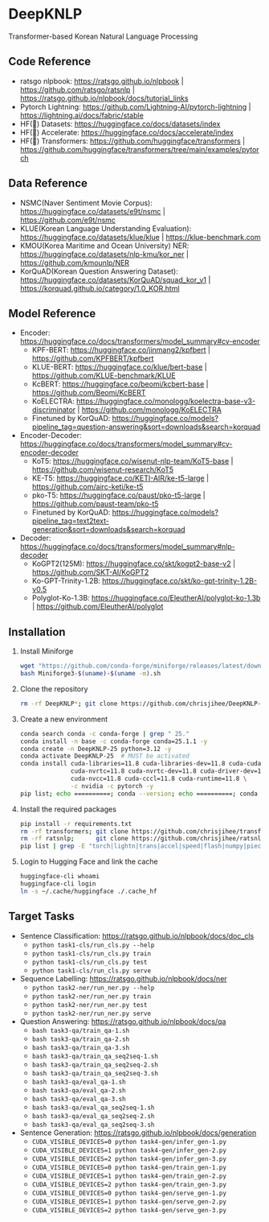 # DeepKNLP

Transformer-based Korean Natural Language Processing

## Code Reference

* ratsgo nlpbook: https://ratsgo.github.io/nlpbook | https://github.com/ratsgo/ratsnlp | https://ratsgo.github.io/nlpbook/docs/tutorial_links
* Pytorch Lightning: https://github.com/Lightning-AI/pytorch-lightning | https://lightning.ai/docs/fabric/stable
* HF(🤗) Datasets: https://huggingface.co/docs/datasets/index
* HF(🤗) Accelerate: https://huggingface.co/docs/accelerate/index
* HF(🤗) Transformers: https://github.com/huggingface/transformers | https://github.com/huggingface/transformers/tree/main/examples/pytorch

## Data Reference

* NSMC(Naver Sentiment Movie Corpus): https://huggingface.co/datasets/e9t/nsmc | https://github.com/e9t/nsmc
* KLUE(Korean Language Understanding Evaluation): https://huggingface.co/datasets/klue/klue | https://klue-benchmark.com
* KMOU(Korea Maritime and Ocean University) NER: https://huggingface.co/datasets/nlp-kmu/kor_ner | https://github.com/kmounlp/NER
* KorQuAD(Korean Question Answering Dataset): https://huggingface.co/datasets/KorQuAD/squad_kor_v1 | https://korquad.github.io/category/1.0_KOR.html

## Model Reference

* Encoder: https://huggingface.co/docs/transformers/model_summary#cv-encoder
    - KPF-BERT: https://huggingface.co/jinmang2/kpfbert | https://github.com/KPFBERT/kpfbert
    - KLUE-BERT: https://huggingface.co/klue/bert-base | https://github.com/KLUE-benchmark/KLUE
    - KcBERT: https://huggingface.co/beomi/kcbert-base | https://github.com/Beomi/KcBERT
    - KoELECTRA: https://huggingface.co/monologg/koelectra-base-v3-discriminator | https://github.com/monologg/KoELECTRA
    - Finetuned by KorQuAD: https://huggingface.co/models?pipeline_tag=question-answering&sort=downloads&search=korquad
* Encoder-Decoder: https://huggingface.co/docs/transformers/model_summary#cv-encoder-decoder
    - KoT5: https://huggingface.co/wisenut-nlp-team/KoT5-base | https://github.com/wisenut-research/KoT5
    - KE-T5: https://huggingface.co/KETI-AIR/ke-t5-large | https://github.com/airc-keti/ke-t5
    - pko-T5: https://huggingface.co/paust/pko-t5-large | https://github.com/paust-team/pko-t5
    - Finetuned by KorQuAD: https://huggingface.co/models?pipeline_tag=text2text-generation&sort=downloads&search=korquad
* Decoder: https://huggingface.co/docs/transformers/model_summary#nlp-decoder
    - KoGPT2(125M): https://huggingface.co/skt/kogpt2-base-v2 | https://github.com/SKT-AI/KoGPT2
    - Ko-GPT-Trinity-1.2B: https://huggingface.co/skt/ko-gpt-trinity-1.2B-v0.5
    - Polyglot-Ko-1.3B: https://huggingface.co/EleutherAI/polyglot-ko-1.3b | https://github.com/EleutherAI/polyglot

## Installation

1. Install Miniforge
    ```bash
    wget "https://github.com/conda-forge/miniforge/releases/latest/download/Miniforge3-$(uname)-$(uname -m).sh"
    bash Miniforge3-$(uname)-$(uname -m).sh
    ```
2. Clone the repository
    ```bash
    rm -rf DeepKNLP*; git clone https://github.com/chrisjihee/DeepKNLP-25.git; cd DeepKNLP*;
    ```
3. Create a new environment
    ```bash
    conda search conda -c conda-forge | grep " 25."
    conda install -n base -c conda-forge conda=25.1.1 -y
    conda create -n DeepKNLP-25 python=3.12 -y 
    conda activate DeepKNLP-25  # MUST be activated
    conda install cuda-libraries=11.8 cuda-libraries-dev=11.8 cuda-cudart=11.8 cuda-cudart-dev=11.8 \
                  cuda-nvrtc=11.8 cuda-nvrtc-dev=11.8 cuda-driver-dev=11.8 \
                  cuda-nvcc=11.8 cuda-cccl=11.8 cuda-runtime=11.8 \
                  -c nvidia -c pytorch -y
    pip list; echo ==========; conda --version; echo ==========; conda list
    ```
4. Install the required packages
    ```bash
    pip install -r requirements.txt
    rm -rf transformers; git clone https://github.com/chrisjihee/transformers.git; pip install -U -e transformers
    rm -rf ratsnlp;      git clone https://github.com/chrisjihee/ratsnlp.git;      pip install -U -e ratsnlp
    pip list | grep -E "torch|lightn|trans|accel|speed|flash|numpy|piece|chris|prog|pydantic"
    ```
5. Login to Hugging Face and link the cache
    ```bash
    huggingface-cli whoami
    huggingface-cli login
    ln -s ~/.cache/huggingface ./.cache_hf
    ```

## Target Tasks

* Sentence Classification: https://ratsgo.github.io/nlpbook/docs/doc_cls
    - `python task1-cls/run_cls.py --help`
    - `python task1-cls/run_cls.py train`
    - `python task1-cls/run_cls.py test`
    - `python task1-cls/run_cls.py serve`
* Sequence Labelling: https://ratsgo.github.io/nlpbook/docs/ner
    - `python task2-ner/run_ner.py --help`
    - `python task2-ner/run_ner.py train`
    - `python task2-ner/run_ner.py test`
    - `python task2-ner/run_ner.py serve`
* Question Answering: https://ratsgo.github.io/nlpbook/docs/qa
    - `bash task3-qa/train_qa-1.sh`
    - `bash task3-qa/train_qa-2.sh`
    - `bash task3-qa/train_qa-3.sh`
    - `bash task3-qa/train_qa_seq2seq-1.sh`
    - `bash task3-qa/train_qa_seq2seq-2.sh`
    - `bash task3-qa/train_qa_seq2seq-3.sh`
    - `bash task3-qa/eval_qa-1.sh`
    - `bash task3-qa/eval_qa-2.sh`
    - `bash task3-qa/eval_qa-3.sh`
    - `bash task3-qa/eval_qa_seq2seq-1.sh`
    - `bash task3-qa/eval_qa_seq2seq-2.sh`
    - `bash task3-qa/eval_qa_seq2seq-3.sh`
* Sentence Generation: https://ratsgo.github.io/nlpbook/docs/generation
    - `CUDA_VISIBLE_DEVICES=0 python task4-gen/infer_gen-1.py`
    - `CUDA_VISIBLE_DEVICES=1 python task4-gen/infer_gen-2.py`
    - `CUDA_VISIBLE_DEVICES=2 python task4-gen/infer_gen-3.py`
    - `CUDA_VISIBLE_DEVICES=0 python task4-gen/train_gen-1.py`
    - `CUDA_VISIBLE_DEVICES=1 python task4-gen/train_gen-2.py`
    - `CUDA_VISIBLE_DEVICES=2 python task4-gen/train_gen-3.py`
    - `CUDA_VISIBLE_DEVICES=0 python task4-gen/serve_gen-1.py`
    - `CUDA_VISIBLE_DEVICES=1 python task4-gen/serve_gen-2.py`
    - `CUDA_VISIBLE_DEVICES=2 python task4-gen/serve_gen-3.py`

